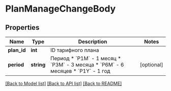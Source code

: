 # PlanManageChangeBody

## Properties
Name | Type | Description | Notes
------------ | ------------- | ------------- | -------------
**plan_id** | **int** | ID тарифного плана | 
**period** | **string** | Период  * &#x60;P1M&#x60; - 1 месяц * &#x60;P3M&#x60; - 3 месяца * &#x60;P6M&#x60; - 6 месяцев * &#x60;P1Y&#x60; - 1 год | [optional] 

[[Back to Model list]](../README.md#documentation-for-models) [[Back to API list]](../README.md#documentation-for-api-endpoints) [[Back to README]](../README.md)



